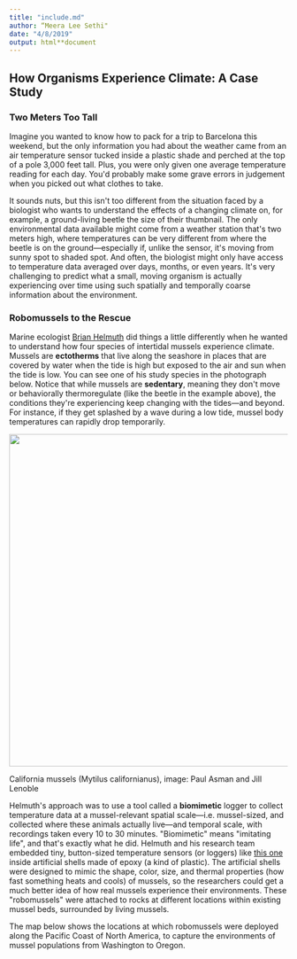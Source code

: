 ```yaml
---
title: "include.md"
author: “Meera Lee Sethi"
date: "4/8/2019"
output: html**document
---
```

## How Organisms Experience Climate: A Case Study

### Two Meters Too Tall
Imagine you wanted to know how to pack for a trip to Barcelona this weekend, but the only information you had about the weather came from an air temperature sensor tucked inside a plastic shade and perched at the top of a pole 3,000 feet tall. Plus, you were only given one average temperature reading for each day. You'd probably make some grave errors in judgement when you picked out what clothes to take. 

It sounds nuts, but this isn't too different from the situation faced by a biologist who wants to understand the effects of a changing climate on, for example, a ground-living beetle the size of their thumbnail. The only environmental data available might come from a weather station that's two meters high, where temperatures can be very different from where the beetle is on the ground—especially if, unlike the sensor, it's moving from sunny spot to shaded spot. And often, the biologist might only have access to temperature data averaged over days, months, or even years. It's very challenging to predict what a small, moving organism is actually experiencing over time using such spatially and temporally coarse information about the environment.

### Robomussels to the Rescue
Marine ecologist [Brian Helmuth](http://www.northeastern.edu/helmuthlab/People/Helmuth.html) did things a little differently when he wanted to understand how four species of intertidal mussels experience climate. Mussels are **ectotherms** that live along the seashore in places that are covered by water when the tide is high but exposed to the air and sun when the tide is low. You can see one of his study species in the photograph below. Notice that while mussels are **sedentary**, meaning they don't move or behaviorally thermoregulate (like the beetle in the example above), the conditions they're experiencing keep changing with the tides—and beyond. For instance, if they get splashed by a wave during a low tide, mussel body temperatures can rapidly drop temporarily.

<p align="center">
<img src="https://live.staticflickr.com/3751/9256019187_03d116d87f_c.jpg"/, width="600 px">
</p>
<p align="center">
<figcaption>California mussels (Mytilus californianus), image: Paul Asman and Jill Lenoble</figcaption>
</p>

Helmuth's approach was to use a tool called a **biomimetic** logger to collect temperature data at a mussel-relevant spatial scale—i.e. mussel-sized, and collected where these animals actually live—and temporal scale, with recordings taken every 10 to 30 minutes. "Biomimetic" means "imitating life", and that's exactly what he did. Helmuth and his research team embedded tiny, button-sized temperature sensors (or loggers) like [this one](https://envcoglobal.com/catalog/microclimate-monitoring/weather/microclimate-mini-loggers/datalogging-sensors/temperature-0) inside artificial shells made of epoxy (a kind of plastic). The artificial shells were designed to mimic the shape, color, size, and thermal properties (how fast something heats and cools) of mussels, so the researchers could get a much better idea of how real mussels experience their environments. These "robomussels" were attached to rocks at different locations within existing mussel beds, surrounded by living mussels. 

The map below shows the locations at which robomussels were deployed along the Pacific Coast of North America, to capture the environments of mussel populations from Washington to Oregon. 